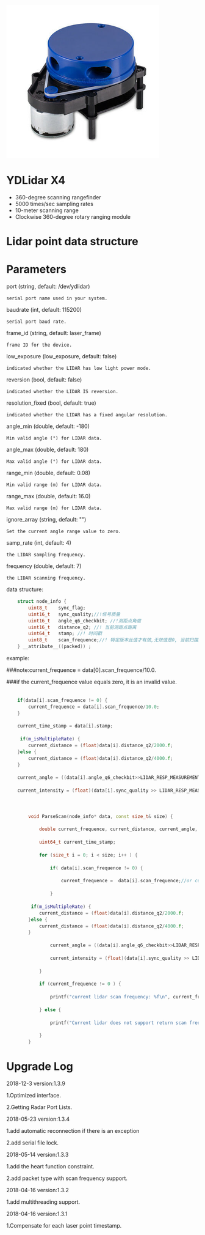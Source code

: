 ![](pics/ydlidar.jpg)

# YDLidar X4

- 360-degree scanning rangefinder
- 5000 times/sec sampling rates
- 10-meter scanning range
- Clockwise 360-degree rotary ranging module


# Lidar point data structure


Parameters
=====================================================================
port (string, default: /dev/ydlidar)

    serial port name used in your system.

baudrate (int, default: 115200)

    serial port baud rate.

frame_id (string, default: laser_frame)

    frame ID for the device.

low_exposure (low_exposure, default: false)

    indicated whether the LIDAR has low light power mode.

reversion (bool, default: false)

    indicated whether the LIDAR IS reversion.

resolution_fixed (bool, default: true)

    indicated whether the LIDAR has a fixed angular resolution.

angle_min (double, default: -180)

    Min valid angle (°) for LIDAR data.

angle_max (double, default: 180)

    Max valid angle (°) for LIDAR data.

range_min (double, default: 0.08)

    Min valid range (m) for LIDAR data.

range_max (double, default: 16.0)

    Max valid range (m) for LIDAR data.

ignore_array (string, default: "")

    Set the current angle range value to zero.

samp_rate (int, default: 4)

    the LIDAR sampling frequency.

frequency (double, default: 7)

    the LIDAR scanning frequency.

data structure:

```c
	struct node_info {
    	uint8_t    sync_flag;
    	uint16_t   sync_quality;//!信号质量
    	uint16_t   angle_q6_checkbit; //!测距点角度
    	uint16_t   distance_q2; //! 当前测距点距离
    	uint64_t   stamp; //! 时间戳
    	uint8_t    scan_frequence;//! 特定版本此值才有效,无效值是0, 当前扫描频率current_frequence = scan_frequence/10.0
	} __attribute__((packed)) ;
```

example:

###note:current_frequence = data[0].scan_frequence/10.0.

###if the current_frequence value equals zero, it is an invalid value.

```c++

	if(data[i].scan_frequence != 0) {
 		current_frequence = data[i].scan_frequence/10.0;
	}

	current_time_stamp = data[i].stamp;

	 if(m_isMultipleRate) {
		current_distance = (float)data[i].distance_q2/2000.f;
	}else {
		current_distance = (float)data[i].distance_q2/4000.f;
	}

	current_angle = ((data[i].angle_q6_checkbit>>LIDAR_RESP_MEASUREMENT_ANGLE_SHIFT)/64.0f);

	current_intensity = (float)(data[i].sync_quality >> LIDAR_RESP_MEASUREMENT_QUALITY_SHIFT);



        void ParseScan(node_info* data, const size_t& size) {

            double current_frequence, current_distance, current_angle, current_intensity;

            uint64_t current_time_stamp;

            for (size_t i = 0; i < size; i++ ) {

                if( data[i].scan_frequence != 0) {

                    current_frequence =  data[i].scan_frequence;//or current_frequence = data[0].scan_frequence

                }

		 if(m_isMultipleRate) {
			current_distance = (float)data[i].distance_q2/2000.f;
		}else {
			current_distance = (float)data[i].distance_q2/4000.f;
		}

                current_angle = ((data[i].angle_q6_checkbit>>LIDAR_RESP_MEASUREMENT_ANGLE_SHIFT)/64.0f);//LIDAR_RESP_MEASUREMENT_ANGLE_SHIFT equals 8

                current_intensity = (float)(data[i].sync_quality >> LIDAR_RESP_MEASUREMENT_QUALITY_SHIFT);

            }

            if (current_frequence != 0 ) {

                printf("current lidar scan frequency: %f\n", current_frequence);

            } else {

                printf("Current lidar does not support return scan frequency\n");

            }
        }


```


Upgrade Log
=====================================================================

2018-12-3 version:1.3.9

1.Optimized interface.

2.Getting Radar Port Lists.

2018-05-23 version:1.3.4

1.add automatic reconnection if there is an exception

2.add serial file lock.

2018-05-14 version:1.3.3

   1.add the heart function constraint.

   2.add packet type with scan frequency support.

2018-04-16 version:1.3.2

   1.add multithreading support.

2018-04-16 version:1.3.1

   1.Compensate for each laser point timestamp.
